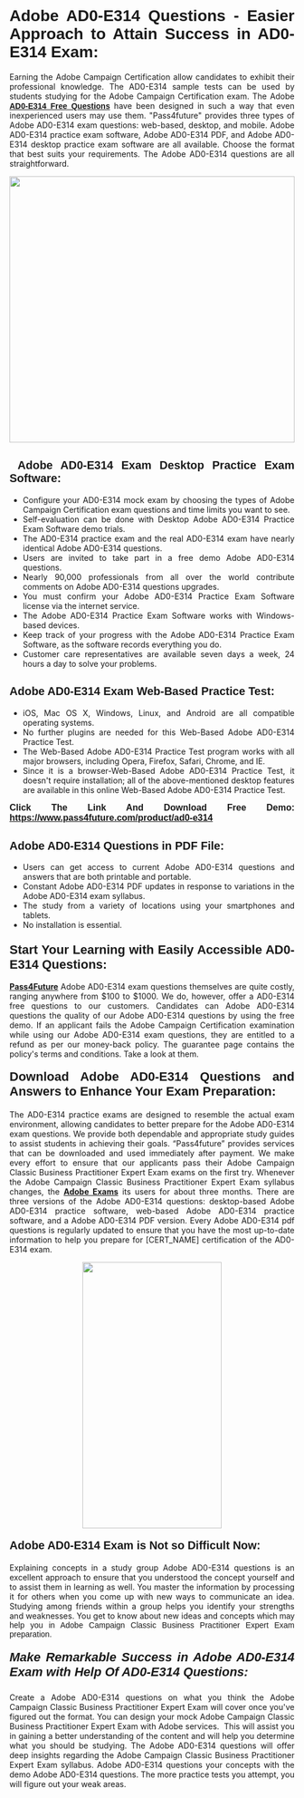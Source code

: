 <h1 style="text-align: justify;"><span style="font-family:Tahoma,Geneva,sans-serif;"><strong>Adobe AD0-E314 Questions - Easier Approach to Attain Success in AD0-E314 Exam:</strong></span></h1>

<p style="text-align: justify;">Earning the Adobe Campaign Certification allow candidates to exhibit their professional knowledge. The AD0-E314 sample tests can be used by students studying for the Adobe Campaign Certification exam. The Adobe <a href="https://www.pass4future.com/questions/adobe/ad0-e314"><span style="font-family:Tahoma,Geneva,sans-serif;"><strong>AD0-E314 Free Questions</strong></span></a> have been designed in such a way that even inexperienced users may use them. "Pass4future" provides three types of Adobe AD0-E314 exam questions: web-based, desktop, and mobile. Adobe AD0-E314 practice exam software, Adobe AD0-E314 PDF, and Adobe AD0-E314 desktop practice exam software are all available. Choose the format that best suits your requirements. The Adobe AD0-E314 questions are all straightforward.</p>

<p style="text-align: justify;"><a href="https://www.pass4future.com/product/ad0-e314"><img alt="" src="https://lh3.googleusercontent.com/pw/AM-JKLU5_aushiRQbaoUdVonD_1om6esFnUm_j21jdeI1V3aesz_ETcO2Y8QVj0ZamD1vJ__MzXKNoh3XzzrDTXgudBuMwEatvdphNwcixeZDIncATvFdVanIchOfqVuIJHbWkG03KYMH2pwXnb7WaAnvI3g=w1366-h490-no?authuser=0" style="width: 100%; height: 470px;" /></a></p>

<h2 style="text-align: justify;"><strong><span style="font-family:Tahoma,Geneva,sans-serif;"><span style="font-size:20px;"> Adobe AD0-E314 Exam Desktop Practice Exam Software:</span></span></strong></h2>

<ul>
	<li style="text-align: justify;">Configure your AD0-E314 mock exam by choosing the types of Adobe Campaign Certification exam questions and time limits you want to see.</li>
	<li style="text-align: justify;">Self-evaluation can be done with Desktop Adobe AD0-E314 Practice Exam Software demo trials.</li>
	<li style="text-align: justify;">The AD0-E314 practice exam and the real AD0-E314 exam have nearly identical Adobe AD0-E314 questions.</li>
	<li style="text-align: justify;">Users are invited to take part in a free demo Adobe AD0-E314 questions.</li>
	<li style="text-align: justify;">Nearly 90,000 professionals from all over the world contribute comments on Adobe AD0-E314 questions upgrades.</li>
	<li style="text-align: justify;">You must confirm your Adobe AD0-E314 Practice Exam Software license via the internet service.</li>
	<li style="text-align: justify;">The Adobe AD0-E314 Practice Exam Software works with Windows-based devices.</li>
	<li style="text-align: justify;">Keep track of your progress with the Adobe AD0-E314 Practice Exam Software, as the software records everything you do.</li>
	<li style="text-align: justify;">Customer care representatives are available seven days a week, 24 hours a day to solve your problems.</li>
</ul>

<h2 style="text-align: justify;"><span style="font-family:Tahoma,Geneva,sans-serif;"><strong><span style="font-size:20px;">Adobe AD0-E314 Exam Web-Based Practice Test:</span></strong></span></h2>

<ul>
	<li style="text-align: justify;">iOS, Mac OS X, Windows, Linux, and Android are all compatible operating systems.</li>
	<li style="text-align: justify;">No further plugins are needed for this Web-Based Adobe AD0-E314 Practice Test.</li>
	<li style="text-align: justify;">The Web-Based Adobe AD0-E314 Practice Test program works with all major browsers, including Opera, Firefox, Safari, Chrome, and IE.</li>
	<li style="text-align: justify;">Since it is a browser-Web-Based Adobe AD0-E314 Practice Test, it doesn't require installation; all of the above-mentioned desktop features are available in this online Web-Based Adobe AD0-E314 Practice Test.</li>
</ul>

<p style="text-align: justify;"><span style="font-family:Tahoma,Geneva,sans-serif;"><span style="font-size:16px;"><strong>Click The Link And Download Free Demo:</strong></span></span> <a href="https://www.pass4future.com/product/ad0-e314"><span style="font-family:Tahoma,Geneva,sans-serif;"><span style="font-size:16px;"><strong>https://www.pass4future.com/product/ad0-e314</strong></span></span></a></p>

<h2 style="text-align: justify;"><strong><span style="font-family:Tahoma,Geneva,sans-serif;"><span style="font-size:20px;">Adobe AD0-E314 Questions in PDF File:</span></span></strong></h2>

<ul>
	<li style="text-align: justify;">Users can get access to current Adobe AD0-E314 questions and answers that are both printable and portable.</li>
	<li style="text-align: justify;">Constant Adobe AD0-E314 PDF updates in response to variations in the Adobe AD0-E314 exam syllabus.</li>
	<li style="text-align: justify;">The study from a variety of locations using your smartphones and tablets.</li>
	<li style="text-align: justify;">No installation is essential.</li>
</ul>

<h3 style="text-align: justify;"><span style="font-family:Tahoma,Geneva,sans-serif;"><strong><span style="font-size:22px;">Start Your Learning with Easily Accessible AD0-E314 Questions:</span></strong></span></h3>

<p style="text-align: justify;"><strong><a href="https://www.pass4future.com/">Pass4Future</a></strong> Adobe AD0-E314 exam questions themselves are quite costly, ranging anywhere from $100 to $1000. We do, however, offer a AD0-E314 free questions to our customers. Candidates can Adobe AD0-E314 questions the quality of our Adobe AD0-E314 questions by using the free demo. If an applicant fails the Adobe Campaign Certification examination while using our Adobe AD0-E314 exam questions, they are entitled to a refund as per our money-back policy. The guarantee page contains the policy's terms and conditions. Take a look at them.</p>

<h4 style="text-align: justify;"><strong><span style="font-family:Tahoma,Geneva,sans-serif;"><span style="font-size:22px;">Download Adobe AD0-E314 Questions and Answers to Enhance Your Exam Preparation:</span></span></strong></h4>

<p style="text-align: justify;">The AD0-E314 practice exams are designed to resemble the actual exam environment, allowing candidates to better prepare for the Adobe AD0-E314 exam questions. We provide both dependable and appropriate study guides to assist students in achieving their goals. “Pass4future” provides services that can be downloaded and used immediately after payment. We make every effort to ensure that our applicants pass their Adobe Campaign Classic Business Practitioner Expert Exam exams on the first try. Whenever the Adobe Campaign Classic Business Practitioner Expert Exam syllabus changes, the <strong><a href="https://www.pass4future.com/adobe">Adobe Exams</a></strong> its users for about three months. There are three versions of the Adobe AD0-E314 questions: desktop-based Adobe AD0-E314 practice software, web-based Adobe AD0-E314 practice software, and a Adobe AD0-E314 PDF version. Every Adobe AD0-E314 pdf questions is regularly updated to ensure that you have the most up-to-date information to help you prepare for [CERT_NAME] certification of the AD0-E314 exam.</p>

<p style="text-align: center;"><a href="https://www.pass4future.com/product/ad0-e314"><img alt="" src="https://lh3.googleusercontent.com/pw/AM-JKLV3yUm3jiqqIo1xIsj1VJ_UeysYexQY-pRYO0rIFl3vg11QZioN-gzffpw2AfKqFynWuvoXOreWrWS0swpr4xmOSWfwII2jvatteuqrfxiWGFBSHPiZUCoi33jqeymK5dmu-0enyX6tayRCAMHw05jv=s617-no?authuser=0" style="width: 70%; height: 470px;" /></a></p>

<h4 style="text-align: justify;"><strong><span style="font-family:Tahoma,Geneva,sans-serif;"><span style="font-size:20px;">Adobe AD0-E314 Exam is Not so Difficult Now:</span></span></strong></h4>

<p style="text-align: justify;">Explaining concepts in a study group Adobe AD0-E314 questions is an excellent approach to ensure that you understood the concept yourself and to assist them in learning as well. You master the information by processing it for others when you come up with new ways to communicate an idea. Studying among friends within a group helps you identify your strengths and weaknesses. You get to know about new ideas and concepts <span style="font-family:Tahoma,Geneva,sans-serif;">which may help you in Adobe Campaign Classic Business Practitioner Expert Exam preparation.</span></p>

<h5 style="text-align: justify;"><span style="font-family:Tahoma,Geneva,sans-serif;"><span style="font-size:22px;"><strong>Make Remarkable Success in Adobe AD0-E314 Exam with Help Of AD0-E314 Questions:</strong></span></span></h5>

<p style="text-align: justify;">Create a Adobe AD0-E314 questions on what you think the Adobe Campaign Classic Business Practitioner Expert Exam will cover once you've figured out the format. You can design your mock Adobe Campaign Classic Business Practitioner Expert Exam with Adobe services.  This will assist you in gaining a better understanding of the content and will help you determine what you should be studying. The Adobe AD0-E314 questions will offer deep insights regarding the Adobe Campaign Classic Business Practitioner Expert Exam syllabus. Adobe AD0-E314 questions your concepts with the demo Adobe AD0-E314 questions. The more practice tests you attempt, you will figure out your weak areas.</p>
